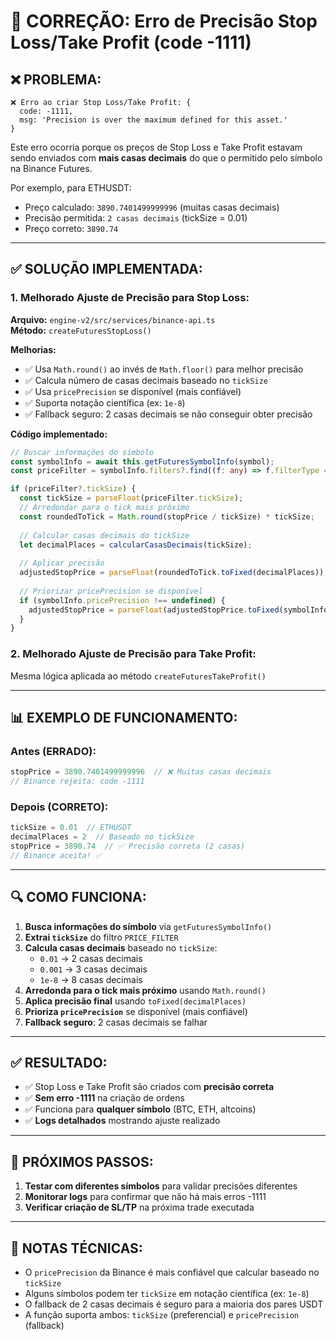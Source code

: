 # 🔧 CORREÇÃO: Erro de Precisão Stop Loss/Take Profit (code -1111)

## ❌ **PROBLEMA:**

```
❌ Erro ao criar Stop Loss/Take Profit: {
  code: -1111,
  msg: 'Precision is over the maximum defined for this asset.'
}
```

Este erro ocorria porque os preços de Stop Loss e Take Profit estavam sendo enviados com **mais casas decimais** do que o permitido pelo símbolo na Binance Futures.

Por exemplo, para ETHUSDT:
- Preço calculado: `3890.7401499999996` (muitas casas decimais)
- Precisão permitida: `2 casas decimais` (tickSize = 0.01)
- Preço correto: `3890.74`

---

## ✅ **SOLUÇÃO IMPLEMENTADA:**

### **1. Melhorado Ajuste de Precisão para Stop Loss:**

**Arquivo:** `engine-v2/src/services/binance-api.ts`  
**Método:** `createFuturesStopLoss()`

**Melhorias:**
- ✅ Usa `Math.round()` ao invés de `Math.floor()` para melhor precisão
- ✅ Calcula número de casas decimais baseado no `tickSize`
- ✅ Usa `pricePrecision` se disponível (mais confiável)
- ✅ Suporta notação científica (ex: `1e-8`)
- ✅ Fallback seguro: 2 casas decimais se não conseguir obter precisão

**Código implementado:**
```typescript
// Buscar informações do símbolo
const symbolInfo = await this.getFuturesSymbolInfo(symbol);
const priceFilter = symbolInfo.filters?.find((f: any) => f.filterType === 'PRICE_FILTER');

if (priceFilter?.tickSize) {
  const tickSize = parseFloat(priceFilter.tickSize);
  // Arredondar para o tick mais próximo
  const roundedToTick = Math.round(stopPrice / tickSize) * tickSize;
  
  // Calcular casas decimais do tickSize
  let decimalPlaces = calcularCasasDecimais(tickSize);
  
  // Aplicar precisão
  adjustedStopPrice = parseFloat(roundedToTick.toFixed(decimalPlaces));
  
  // Priorizar pricePrecision se disponível
  if (symbolInfo.pricePrecision !== undefined) {
    adjustedStopPrice = parseFloat(adjustedStopPrice.toFixed(symbolInfo.pricePrecision));
  }
}
```

### **2. Melhorado Ajuste de Precisão para Take Profit:**

Mesma lógica aplicada ao método `createFuturesTakeProfit()`

---

## 📊 **EXEMPLO DE FUNCIONAMENTO:**

### **Antes (ERRADO):**
```typescript
stopPrice = 3890.7401499999996  // ❌ Muitas casas decimais
// Binance rejeita: code -1111
```

### **Depois (CORRETO):**
```typescript
tickSize = 0.01  // ETHUSDT
decimalPlaces = 2  // Baseado no tickSize
stopPrice = 3890.74  // ✅ Precisão correta (2 casas)
// Binance aceita! ✅
```

---

## 🔍 **COMO FUNCIONA:**

1. **Busca informações do símbolo** via `getFuturesSymbolInfo()`
2. **Extrai `tickSize`** do filtro `PRICE_FILTER`
3. **Calcula casas decimais** baseado no `tickSize`:
   - `0.01` → 2 casas decimais
   - `0.001` → 3 casas decimais
   - `1e-8` → 8 casas decimais
4. **Arredonda para o tick mais próximo** usando `Math.round()`
5. **Aplica precisão final** usando `toFixed(decimalPlaces)`
6. **Prioriza `pricePrecision`** se disponível (mais confiável)
7. **Fallback seguro**: 2 casas decimais se falhar

---

## ✅ **RESULTADO:**

- ✅ Stop Loss e Take Profit são criados com **precisão correta**
- ✅ **Sem erro -1111** na criação de ordens
- ✅ Funciona para **qualquer símbolo** (BTC, ETH, altcoins)
- ✅ **Logs detalhados** mostrando ajuste realizado

---

## 🔄 **PRÓXIMOS PASSOS:**

1. **Testar com diferentes símbolos** para validar precisões diferentes
2. **Monitorar logs** para confirmar que não há mais erros -1111
3. **Verificar criação de SL/TP** na próxima trade executada

---

## 📝 **NOTAS TÉCNICAS:**

- O `pricePrecision` da Binance é mais confiável que calcular baseado no `tickSize`
- Alguns símbolos podem ter `tickSize` em notação científica (ex: `1e-8`)
- O fallback de 2 casas decimais é seguro para a maioria dos pares USDT
- A função suporta ambos: `tickSize` (preferencial) e `pricePrecision` (fallback)

